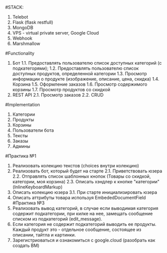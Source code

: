 #STACK:
1) Telebot
2) Flask (flask restfull)
3) MongoDB
4) VPS - virtual private server, Google Cloud
5) Webhook
6) Marshmallow

#Functionality
1) Бот
1.1. Предоставлять пользователю список доступных категорий (с подкатегорями);
1.2. Предоставлять пользователю список доступных продуктов, определенной категории
1.3. Просмотр информации о продукте (изображение, описание, цена, скидка)
1.4. Корзина
1.5. Оформление заказов
1.6. Просмотр содержимого корзины
1.7. Просмотр продуктов со скидкой
2) REST API
2.1. Просмотр заказов
2.2. CRUD

#Implementation
1) Категории
2) Продукты
3) Корзины
4) Пользователи бота
5) Тексты
6) Заказы
7) Админы

#Практика №1
1) Реализовать колекцию текстов (choices внутри колекцию)
2) Реализовать бот, который будет на старте
2.1. Приветствовать юзера
2.2. Отправлять список шаблонных кнопок
(Товары со скидкой, категории, моя корзина)
2.3. Описать хэндлер к кнопке "категории" (InlineKeyboardMarkup)
3) Описать колекцию юзера
3.1. При старте инициализировать юзера
4) Описать аттрибуты товара используя EmbededDocumentField
#Практика №3
1) Реализовать вывод категорий, в случае если выводимая категория содержит 
подкатегории, при килке на нее, замещать сообщение списком из подкатегорий 
(edit_message).
2) Если категория не содержит подкатегорий выводить ее продукты. Каждый продукт это -
отдельное сообщение, состоящее из описании, тайтла и картинки.
3) Зарегистриоваться и ознакомиться с google.cloud (разобрать как создать ВМ)
